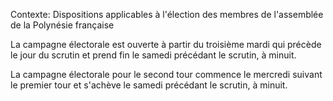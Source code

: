 Contexte: Dispositions applicables à l'élection des membres de l'assemblée de la Polynésie française

La campagne électorale est ouverte à partir du troisième mardi qui précède le jour du scrutin et prend fin le samedi précédant le scrutin, à minuit.

La campagne électorale pour le second tour commence le mercredi suivant le premier tour et s'achève le samedi précédant le scrutin, à minuit.